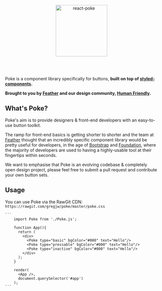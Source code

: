 <div align="center">
	<img alt="react-poke" src="http://i.imgur.com/d21NJPt.png" height="170px">
</div>
<br><br><br>


Poke is a component library specifically for buttons, **built on top of [styled-components](https://github.com/styled-components/styled-components).** 

**Brought to you by [Feather](https://feather-cfm.com) and our design community, [Human Friendly](https://uiux.blog).**

  ## What's Poke?
Poke's aim is to provide designers & front-end developers with an easy-to-use button toolkit.  
  
The ramp for front-end basics is getting shorter to shorter and the team at [Feather](https://feather-cfm.com) thought that an incredibly specific component library would be pretty useful for developers, in the age of [Bootstrap](https://github.com/twbs/bootstrap) and [Foundation](https://github.com/zurb/foundation-sites), where the majority of developers are used to having a highly-usable tool at their fingertips within seconds.

We want to emphasise that Poke is an evolving codebase & completely open design project, please feel free to submit a pull request and contribute your own button sets.

  ## Usage
  You can use Poke via the RawGit CDN: `https://rawgit.com/gregjw/poke/master/poke.css`

 	```
	  	import Poke from './Poke.js';

		function App(){
		  return (
		    <div>
		      <Poke type="basic" bgColor="#000" text="Hello"/>
		      <Poke type="pressable" bgColor="#000" text="Hello"/>
		      <Poke type="inactive" bgColor="#000" text="Hello"/>
		    </div>
		  );
		}

		render(
		  <App />,
		  document.querySelector('#app')
		);
	```